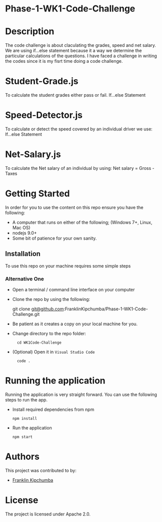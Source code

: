 # Phase-1-WK1-Code-Challenge

# Description
The code challenge is about claculating the grades, speed and net salary.
We are using if...else statement because it a way we determine the particular calculations of the questions.
I have faced a challenge in writing the codes since it is my fisrt time doing a code challenge.


# Student-Grade.js
To calculate the student grades either pass or fail.
If...else Statement

# Speed-Detector.js
To calculate or detect the speed covered by an individual driver we use:
If...else Statement


# Net-Salary.js
To calculate the Net salary of an individual by using:
Net salary = Gross - Taxes

# Getting Started 
In order for you to use the content on this repo ensure you have the following:

- A computer that runs on either of the following; (Windows 7+, Linux, Mac OS)
- nodejs 9.0+
- Some bit of patience for your own sanity.

## Installation

To use this repo on your machine requires some simple steps

### Alternative One

- Open a terminal / command line interface on your computer
- Clone the repo by using the following:

    git clone git@github.com:FranklinKipchumba/Phase-1-WK1-Code-Challenge.git
- Be patient as it creates a copy on your local machine for you.
- Change directory to the repo folder:

        cd WK1Code-Challenge
- (Optional) Open it in ``Visual Studio Code``

        code .

# Running the application

Running the application is very straight forward. You can use the following steps to run the app.

- Install required dependencies from npm

      npm install
- Run the application

      npm start

# Authors
This project was contributed to by:
- [Franklin Kipchumba](https://github.com/FranklinKipchumba)

# License
The project is licensed under Apache 2.0.




